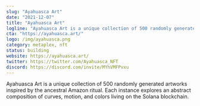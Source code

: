```yaml
---
slug: "Ayahuasca Art"
date: "2021-12-07"
title: "Ayahuasca Art"
logline: "Ayahuasca Art is a unique collection of 500 randomly generated artworks inspired by the ancestral Amazon ritual."
cta: "https://ayahuasca.art/"
logo: /img/ayahuasca.png
category: metaplex, nft
status: building
website: https://ayahuasca.art/
twitter: https://twitter.com/Ayahuasca_NFT
discord: https://discord.com/invite/MYhVMFPvxu
---
```


Ayahuasca Art is a unique collection of 500 randomly generated artworks inspired by the ancestral Amazon ritual. Each instance explores an abstract composition of curves, motion, and colors living on the Solana blockchain.